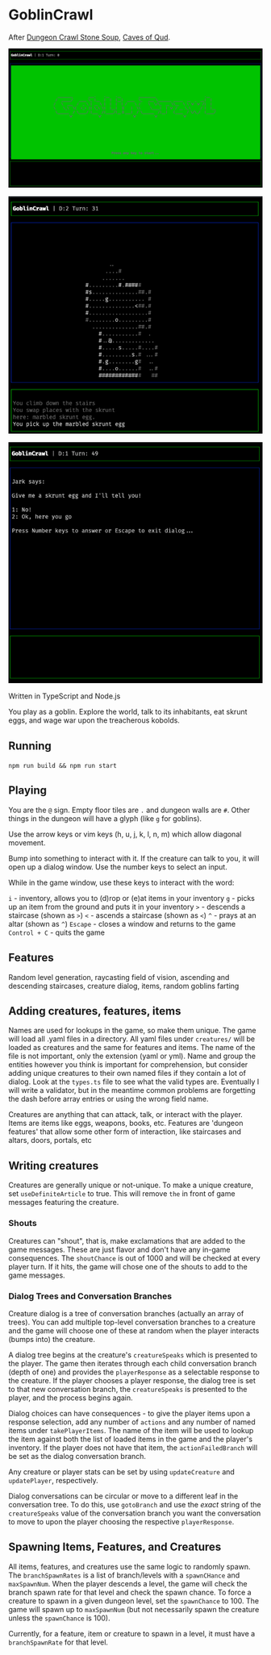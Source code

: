 # GoblinCrawl

After [Dungeon Crawl Stone Soup](https://github.com/crawl/crawl), [Caves of Qud](https://www.cavesofqud.com). 

![splash screen](start-screen.png "Splash Screen")

![game screen](game-screen.png "Game Screen")

![dialog screen](dialog-screen.png "Dialog Screen")

Written in TypeScript and Node.js

You play as a goblin. Explore the world, talk to its inhabitants, eat skrunt eggs, and wage war upon the treacherous kobolds.

## Running

`npm run build && npm run start`

## Playing

You are the `@` sign. Empty floor tiles are `.` and dungeon walls are `#`. Other things in the dungeon will have a glyph (like `g` for goblins).

Use the arrow keys or vim keys (h, u, j, k, l, n, m) which allow diagonal movement. 

Bump into something to interact with it. If the creature can talk to you, it will open up a dialog window. Use the number keys to select an input.

While in the game window, use these keys to interact with the word:

`i` - inventory, allows you to (d)rop or (e)at items in your inventory
`g` - picks up an item from the ground and puts it in your inventory
`>` - descends a staircase (shown as `>`)
`<` - ascends a staircase (shown as `<`)
`^` - prays at an altar (shown as `^`)
`Escape` - closes a window and returns to the game
`Control + C` - quits the game

## Features

Random level generation, raycasting field of vision, ascending and descending staircases, creature dialog, items, random goblins farting

## Adding creatures, features, items

Names are used for lookups in the game, so make them unique. The game will load all .yaml files in a directory. All yaml files under `creatures/` will be loaded as creatures and the same for features and items. The name of the file is not important, only the extension (yaml or yml). Name and group the entities however you think is important for comprehension, but consider adding unique creatures to their own named files if they contain a lot of dialog. Look at the `types.ts` file to see what the valid types are. Eventually I will write a validator, but in the meantime common problems are forgetting the dash before array entries or using the wrong field name.

Creatures are anything that can attack, talk, or interact with the player. Items are items like eggs, weapons, books, etc. Features are 'dungeon features' that allow some other form of interaction, like staircases and altars, doors, portals, etc

## Writing creatures

Creatures are generally unique or not-unique. To make a unique creature, set `useDefiniteArticle` to true. This will remove `the` in front of game messages featuring the creature.

### Shouts

Creatures can "shout", that is, make exclamations that are added to the game messages. These are just flavor and don't have any in-game consequences. The `shoutChance` is out of 1000 and will be checked at every player turn. If it hits, the game will chose one of the shouts to add to the game messages.

### Dialog Trees and Conversation Branches

Creature dialog is a tree of conversation branches (actually an array of trees). You can add multiple top-level conversation branches to a creature and the game will choose one of these at random when the player interacts (bumps into) the creature. 

A dialog tree begins at the creature's `creatureSpeaks` which is presented to the player. The game then iterates through each child conversation branch (depth of one) and provides the `playerResponse` as a selectable response to the creature. If the player chooses a player response, the dialog tree is set to that new conversation branch, the `creatureSpeaks` is presented to the player, and the process begins again.

Dialog choices can have consequences - to give the player items upon a response selection, add any number of `actions` and any number of named items under `takePlayerItems`. The name of the item will be used to lookup the item against both the list of loaded items in the game and the player's inventory. If the player does not have that item, the `actionFailedBranch` will be set as the dialog conversation branch.

Any creature or player stats can be set by using `updateCreature` and `updatePlayer`, respectively.

Dialog conversations can be circular or move to a different leaf in the conversation tree. To do this, use `gotoBranch` and use the *exact* string of the `creatureSpeaks` value of the conversation branch you want the conversation to move to upon the player choosing the respective `playerResponse`.

## Spawning Items, Features, and Creatures 

All items, features, and creatures use the same logic to randomly spawn. The `branchSpawnRates` is a list of branch/levels with a `spawnCHance` and `maxSpawnNum`. When the player descends a level, the game will check the branch spawn rate for that level and check the spawn chance. To force a creature to spawn in a given dungeon level, set the `spawnChance` to 100. The game will spawn up to `maxSpawnNum` (but not necessarily spawn the creature unless the `spawnChance` is 100).

Currently, for a feature, item or creature to spawn in a level, it must have a `branchSpawnRate` for that level.